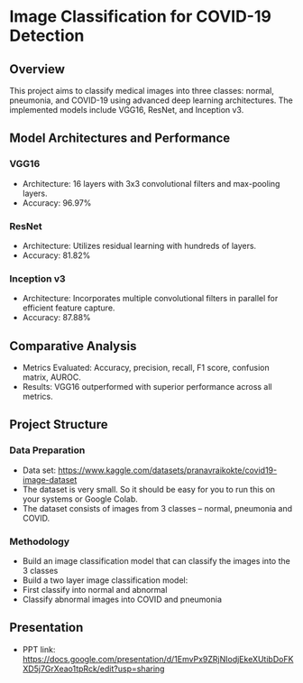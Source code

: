 # Image Classification for COVID-19 Detection

## Overview
This project aims to classify medical images into three classes: normal, pneumonia, and COVID-19 using advanced deep learning architectures. The implemented models include VGG16, ResNet, and Inception v3.

## Model Architectures and Performance

### VGG16
- Architecture: 16 layers with 3x3 convolutional filters and max-pooling layers.
- Accuracy: 96.97%

### ResNet
- Architecture: Utilizes residual learning with hundreds of layers.
- Accuracy: 81.82%

### Inception v3
- Architecture: Incorporates multiple convolutional filters in parallel for efficient feature capture.
- Accuracy: 87.88%

## Comparative Analysis
- Metrics Evaluated: Accuracy, precision, recall, F1 score, confusion matrix, AUROC.
- Results: VGG16 outperformed with superior performance across all metrics.

## Project Structure

### Data Preparation
- Data set: https://www.kaggle.com/datasets/pranavraikokte/covid19-image-dataset
- The dataset is very small. So it should be easy for you to run this on your systems or Google Colab.
- The dataset consists of images from 3 classes – normal, pneumonia and COVID.

### Methodology
- Build an image classification model that can classify the images into the 3 classes
- Build a two layer image classification model: 
- First classify into normal and abnormal
- Classify abnormal images into COVID and pneumonia

## Presentation
- PPT link: https://docs.google.com/presentation/d/1EmvPx9ZRjNIodjEkeXUtibDoFKXD5j7GrXeao1tpRck/edit?usp=sharing


